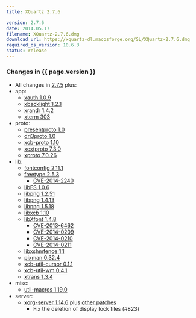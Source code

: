 ```yaml
---
title: XQuartz 2.7.6

version: 2.7.6
date: 2014.05.17
filename: XQuartz-2.7.6.dmg
download_url: https://xquartz-dl.macosforge.org/SL/XQuartz-2.7.6.dmg
required_os_version: 10.6.3
status: release
---
```


### Changes in {{ page.version }} ###
  * All changes in [2.7.5](XQuartz-2.7.5.html) plus:
  * app:
    * [xauth 1.0.9](http://lists.x.org/archives/xorg-announce/2014-April/002414.html)
    * [xbacklight 1.2.1](http://lists.freedesktop.org/archives/xorg/2013-October/056073.html)
    * [xrandr 1.4.2](http://lists.x.org/archives/xorg-announce/2014-March/002412.html)
    * [xterm 303](http://lists.x.org/archives/xorg/2014-March/056429.html)
  * proto:
    * [presentproto 1.0](http://lists.x.org/archives/xorg-announce/2013-November/002348.html)
    * [dri3proto 1.0](http://lists.x.org/archives/xorg-announce/2013-November/002349.html)
    * [xcb-proto 1.10](http://lists.x.org/archives/xorg-announce/2013-December/002382.html)
    * [xextproto 7.3.0](http://lists.x.org/archives/xorg-announce/2013-December/002385.html)
    * [xproto 7.0.26](http://lists.x.org/archives/xorg-announce/2014-April/002417.html)
  * lib:
    * [fontconfig 2.11.1](http://lists.freedesktop.org/archives/fontconfig/2014-March/005167.html)
    * [freetype 2.5.3](http://sourceforge.net/projects/freetype/files/freetype2/2.5.3)
      * [CVE-2014-2240](http://cve.mitre.org/cgi-bin/cvename.cgi?name=CVE-2014-2240)
    * [libFS 1.0.6](http://lists.x.org/archives/xorg-announce/2014-March/002405.html)
    * [libpng 1.2.51](http://sourceforge.net/p/png-mng/mailman/message/31940976)
    * [libpng 1.4.13](http://sourceforge.net/p/png-mng/mailman/message/31940976)
    * [libpng 1.5.18](http://sourceforge.net/p/png-mng/mailman/message/31940976)
    * [libxcb 1.10](http://lists.x.org/archives/xorg-announce/2013-December/002383.html)
    * [libXfont 1.4.8](http://lists.x.org/archives/xorg-announce/2014-May/002432.html)
      * [CVE-2013-6462](http://cve.mitre.org/cgi-bin/cvename.cgi?name=CVE-2013-6462)
      * [CVE-2014-0209](http://cve.mitre.org/cgi-bin/cvename.cgi?name=CVE-2014-0209)
      * [CVE-2014-0210](http://cve.mitre.org/cgi-bin/cvename.cgi?name=CVE-2014-0210)
      * [CVE-2014-0211](http://cve.mitre.org/cgi-bin/cvename.cgi?name=CVE-2014-0211)
    * [libxshmfence 1.1](http://lists.x.org/archives/xorg-announce/2013-November/002373.html)
    * [pixman 0.32.4](http://lists.x.org/archives/xorg-announce/2013-November/002368.html)
    * [xcb-util-cursor 0.1.1](http://lists.x.org/archives/xorg-announce/2013-November/002363.html)
    * [xcb-util-wm 0.4.1](http://lists.x.org/archives/xorg-announce/2014-February/002401.html)
    * [xtrans 1.3.4](http://lists.x.org/archives/xorg-announce/2014-March/002413.html)
  * misc:
    * [util-macros 1.19.0](http://lists.x.org/archives/xorg-announce/2014-March/002411.html)
  * server:
    * [xorg-server 1.14.6](http://lists.x.org/archives/xorg-announce/2014-April/002418.html) plus [other patches](https://github.com/XQuartz/xorg-server/commits/XQuartz-2.7.6)
      * Fix the deletion of display lock files (#823)
